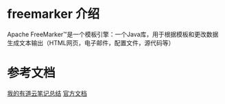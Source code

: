 # freemarker 介绍
Apache FreeMarker™是一个模板引擎：一个Java库，用于根据模板和更改数据生成文本输出（HTML网页，电子邮件，配置文件，源代码等）

# 参考文档
[我的有道云笔记总结](http://note.youdao.com/noteshare?id=26eb45d68e546062f0cfc663ba41d63b)
[官方文档](https://freemarker.apache.org/docs/dgui_quickstart_basics.html)

